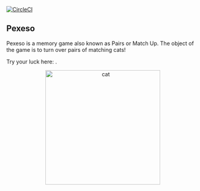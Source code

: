 [![CircleCI](https://circleci.com/gh/benjiaming/pexeso.svg?style=svg)](https://circleci.com/gh/benjiaming/pexeso)

## Pexeso

Pexeso is a memory game also known as Pairs or Match Up.  The object of the game is to turn over pairs of matching cats!

Try your luck here: .

<div align="center"><a href="https://benjiaming.github.io/pexeso/"><img src="https://cdn2.thecatapi.com/images/aju.jpg" alt="cat" width="300px"/></a></div>
